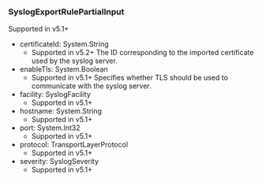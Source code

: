 ### SyslogExportRulePartialInput
Supported in v5.1+

- certificateId: System.String
  - Supported in v5.2+
      The ID corresponding to the imported certificate used by the syslog server.
- enableTls: System.Boolean
  - Supported in v5.1+
      Specifies whether TLS should be used to communicate with the syslog server.
- facility: SyslogFacility
  - Supported in v5.1+
- hostname: System.String
  - Supported in v5.1+
- port: System.Int32
  - Supported in v5.1+
- protocol: TransportLayerProtocol
  - Supported in v5.1+
- severity: SyslogSeverity
  - Supported in v5.1+
